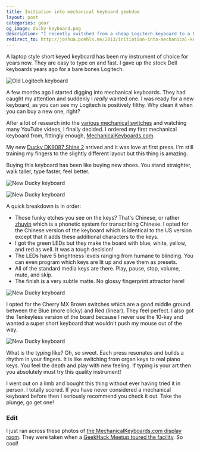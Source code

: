 ```yaml
---
title: Initiation into mechanical keyboard geekdom
layout: post
categories: gear
og_image: ducky-keyboard.png
description: "I recently switched from a cheap Logitech keyboard to a Ducky DK9087 mechanical keyboard with Cherry MX Brown switches and green LED backlighting. Now I'm totally hooked on mechanical keyboards!"
redirect_to: http://joshua.poehls.me/2013/initiation-into-mechanical-keyboard-geekdom
---
```


A laptop style short keyed keyboard has been my instrument of choice for years now. They are easy to type on and fast. I gave up the stock Dell keyboards years ago for a bare bones Logitech.

![Old Logitech keyboard]({{site.url}}/assets/forposts/keyboard/logitech.png "My old Logitech keyboard")

A few months ago I started digging into mechanical keyboards. They had caught my attention and suddenly I _really_ wanted one. I was ready for a new keyboard, as you can see my Logitech is positively filthy. Why clean it when you can buy a new one, right?

After a lot of research into the [various mechanical switches](http://mechanicalkeyboards.com/faqs.php?faq=mechanical_switch_difference) and watching many YouTube videos, I finally decided. I ordered my first mechanical keyboard from, fittingly enough, [MechanicalKeyboards.com](http://mechanicalkeyboards.com/).

My new [Ducky DK9087 Shine 2](http://duckychannel.com.tw/en/DK9087_shine2.html) arrived and it was love at first press. I'm still training my fingers to the slightly different layout but this thing is amazing.

Buying this keyboard has been like buying new shoes. You stand straighter, walk taller, type faster, feel better.

![New Ducky keyboard]({{site.url}}/assets/forposts/keyboard/ducky1.png "New Ducky keyboard")

![New Ducky keyboard]({{site.url}}/assets/forposts/keyboard/ducky2.png "New Ducky keyboard")

A quick breakdown is in order:

* Those funky etches you see on the keys? That's Chinese, or rather [zhuyin](https://en.wikipedia.org/wiki/Bopomofo) which is a phonetic system for transcribing Chinese. I opted for the Chinese version of the keyboard which is identical to the US version except that it adds these additional characters to the keys.
* I got the green LEDs but they make the board with blue, white, yellow, and red as well. It was a tough decision!
* The LEDs have 5 brightness levels ranging from humane to blinding. You can even program which keys are lit up and save them as presets.
* All of the standard media keys are there. Play, pause, stop, volume, mute, and skip.
* The finish is a very subtle matte. No glossy fingerprint attractor here!

![New Ducky keyboard]({{site.url}}/assets/forposts/keyboard/ducky3.png "New Ducky keyboard")

I opted for the Cherry MX Brown switches which are a good middle ground between the Blue (more clicky) and Red (linear). They feel perfect. I also got the Tenkeyless version of the board because I never use the 10-key and wanted a super short keyboard that wouldn't push my mouse out of the way.

![New Ducky keyboard]({{site.url}}/assets/forposts/keyboard/ducky4.png "New Ducky keyboard")

What is the typing like? Oh, so sweet. Each press resonates and builds a rhythm in your fingers. It is like switching from organ keys to real piano keys. You feel the depth and play with new feeling. If typing is your art then you absolutely must try this quality instrument!

I went out on a limb and bought this thing without ever having tried it in person. I totally scored. If you have never considered a mechanical keyboard before then I seriously recommend you check it out. Take the plunge, go get one!

### Edit

I just ran across these photos of [the MechanicalKeyboards.com display room](http://www.flickr.com/photos/mashby/sets/72157633200776744/).
They were taken when a [GeekHack Meetup toured the facility](http://geekhack.org/index.php?topic=38767.msg847189#msg847189).
So cool!
